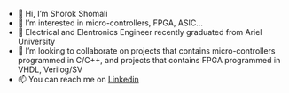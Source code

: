 - 👋 Hi, I’m Shorok Shomali
- 👀 I’m interested in micro-controllers, FPGA, ASIC...
- 🌱 Electrical and Elentronics Engineer recently graduated from Ariel University 
- 💞️ I’m looking to collaborate on projects that contains micro-controllers programmed in C/C++, and projects that contains FPGA programmed in VHDL, Verilog/SV
- 📫 You can reach me on [Linkedin](https://www.linkedin.com/in/shorokshomali/)
